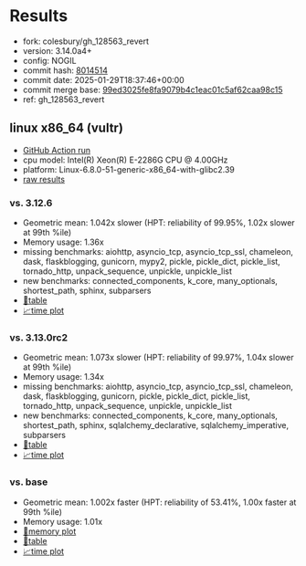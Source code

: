 # Results

- fork: colesbury/gh_128563_revert
- version: 3.14.0a4+
- config: NOGIL
- commit hash: [8014514](https://github.com/colesbury/cpython/commit/8014514)
- commit date: 2025-01-29T18:37:46+00:00
- commit merge base: [99ed3025fe8fa9079b4c1eac01c5af62caa98c15](https://github.com/python/cpython/commit/99ed3025fe8fa9079b4c1eac01c5af62caa98c15)
- ref: gh_128563_revert

## linux x86_64 (vultr)

- [GitHub Action run](https://github.com/facebookexperimental/free-threading-benchmarking/actions/runs/13038129843)
- cpu model: Intel(R) Xeon(R) E-2286G CPU @ 4.00GHz
- platform: Linux-6.8.0-51-generic-x86_64-with-glibc2.39
- [raw results](bm-20250129-vultr-x86_64-colesbury-gh_128563_revert-3.14.0a4%2B-8014514.json)

### vs. 3.12.6

- Geometric mean: 1.042x slower (HPT: reliability of 99.95%, 1.02x slower at 99th %ile)
- Memory usage: 1.36x
- missing benchmarks: aiohttp, asyncio_tcp, asyncio_tcp_ssl, chameleon, dask, flaskblogging, gunicorn, mypy2, pickle, pickle_dict, pickle_list, tornado_http, unpack_sequence, unpickle, unpickle_list
- new benchmarks: connected_components, k_core, many_optionals, shortest_path, sphinx, subparsers
- [📄table](bm-20250129-vultr-x86_64-colesbury-gh_128563_revert-3.14.0a4%2B-8014514-vs-3.12.6.md)
- [📈time plot](bm-20250129-vultr-x86_64-colesbury-gh_128563_revert-3.14.0a4%2B-8014514-vs-3.12.6.svg)

### vs. 3.13.0rc2

- Geometric mean: 1.073x slower (HPT: reliability of 99.97%, 1.04x slower at 99th %ile)
- Memory usage: 1.34x
- missing benchmarks: aiohttp, asyncio_tcp, asyncio_tcp_ssl, chameleon, dask, flaskblogging, gunicorn, pickle, pickle_dict, pickle_list, tornado_http, unpack_sequence, unpickle, unpickle_list
- new benchmarks: connected_components, k_core, many_optionals, shortest_path, sphinx, sqlalchemy_declarative, sqlalchemy_imperative, subparsers
- [📄table](bm-20250129-vultr-x86_64-colesbury-gh_128563_revert-3.14.0a4%2B-8014514-vs-3.13.0rc2.md)
- [📈time plot](bm-20250129-vultr-x86_64-colesbury-gh_128563_revert-3.14.0a4%2B-8014514-vs-3.13.0rc2.svg)

### vs. base

- Geometric mean: 1.002x faster (HPT: reliability of 53.41%, 1.00x faster at 99th %ile)
- Memory usage: 1.01x
- [🧠memory plot](bm-20250129-vultr-x86_64-colesbury-gh_128563_revert-3.14.0a4%2B-8014514-vs-base-mem.svg)
- [📄table](bm-20250129-vultr-x86_64-colesbury-gh_128563_revert-3.14.0a4%2B-8014514-vs-base.md)
- [📈time plot](bm-20250129-vultr-x86_64-colesbury-gh_128563_revert-3.14.0a4%2B-8014514-vs-base.svg)

